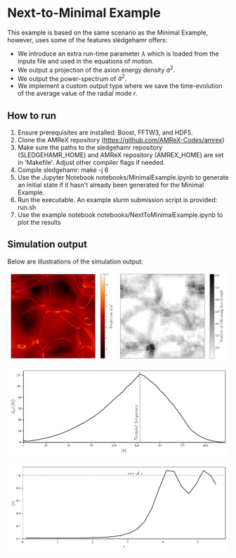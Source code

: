 # Next-to-Minimal Example 

This example is based on the same scenario as the Minimal Example, however, uses some of the features sledgehamr offers:
* We introduce an extra run-time parameter $\lambda$ which is loaded from the inputs file and used in the equations of motion.
* We output a projection of the axion energy density $\dot{a}^2$.
* We output the power-spectrum of $\dot{a}^2$.
* We implement a custom output type where we save the time-evolution of the average value of the radial mode $r$.

## How to run
1.  Ensure prerequisites are installed: Boost, FFTW3, and HDF5.
2.  Clone the AMReX repository (https://github.com/AMReX-Codes/amrex)
3.  Make sure the paths to the sledgehamr repository (SLEDGEHAMR_HOME) and AMReX
    repository (AMREX_HOME) are set in 'Makefile'. Adjust other compiler flags
    if needed.
4.  Compile sledgehamr: make -j 6
5.  Use the Jupyter Notebook notebooks/MinimalExample.ipynb to generate an
    initial state if it hasn't already been generated for the Minimal Example.
6.  Run the executable. An example slurm submission script is provided: run.sh
5.  Use the example notebook notebooks/NextToMinimalExample.ipynb to plot the results

## Simulation output
Below are illustrations of the simulation output:

<p align="left">
  <img src="https://github.com/MSABuschmann/sledgehamr/blob/main/assets/next_to_minimal_example_projection.png">
</p>

<p align="left">
  <img src="https://github.com/MSABuschmann/sledgehamr/blob/main/assets/next_to_minimal_example_spectrum.png">
</p>

<p align="left">
  <img src="https://github.com/MSABuschmann/sledgehamr/blob/main/assets/next_to_minimal_example_vev.png">
</p>
